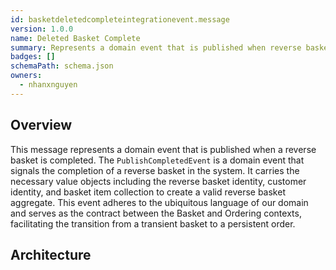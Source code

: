 ```yaml
---
id: basketdeletedcompleteintegrationevent.message
version: 1.0.0
name: Deleted Basket Complete
summary: Represents a domain event that is published when reverse basket is completed
badges: []
schemaPath: schema.json
owners:
  - nhanxnguyen
---
```


## Overview

This message represents a domain event that is published when a reverse basket is completed. The `PublishCompletedEvent` is a domain event that signals the completion of a reverse basket in the system. It carries the necessary value objects including the reverse basket identity, customer identity, and basket item collection to create a valid reverse basket aggregate. This event adheres to the ubiquitous language of our domain and serves as the contract between the Basket and Ordering contexts, facilitating the transition from a transient basket to a persistent order.

## Architecture

<NodeGraph />
